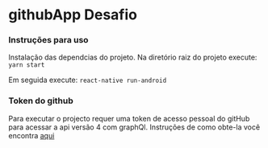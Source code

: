 # githubApp Desafio
### **Instruções para uso**
Instalação das dependcias do projeto.
Na diretório raiz do projeto execute:
```yarn start```

Em seguida execute:
```react-native run-android```

### **Token do github**
Para executar o projecto requer uma token de acesso pessoal do gitHub para acessar a api versão 4 com graphQl.
Instruções de como obte-la você encontra [aqui](https://developer.github.com/v4/guides/forming-calls/#authenticating-with-graphql)
